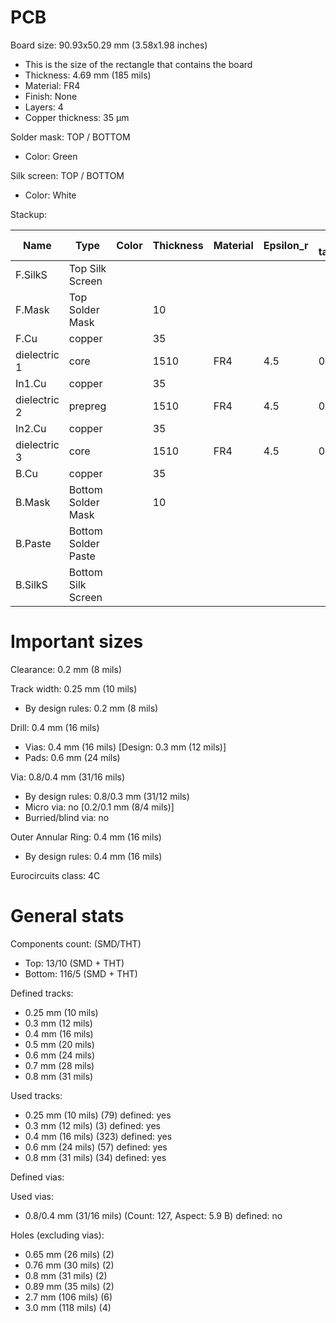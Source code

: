 # PCB

Board size: 90.93x50.29 mm (3.58x1.98 inches)

- This is the size of the rectangle that contains the board
- Thickness: 4.69 mm (185 mils)
- Material: FR4
- Finish: None
- Layers: 4
- Copper thickness: 35 µm

Solder mask: TOP / BOTTOM

- Color: Green

Silk screen: TOP / BOTTOM

- Color: White


Stackup:

| Name                 | Type                 | Color    | Thickness | Material        | Epsilon_r | Loss tangent |
|----------------------|----------------------|----------|-----------|-----------------|-----------|--------------|
| F.SilkS              | Top Silk Screen      |          |           |                 |           |              |
| F.Mask               | Top Solder Mask      |          |        10 |                 |           |              |
| F.Cu                 | copper               |          |        35 |                 |           |              |
| dielectric 1         | core                 |          |      1510 | FR4             |       4.5 |         0.02 |
| In1.Cu               | copper               |          |        35 |                 |           |              |
| dielectric 2         | prepreg              |          |      1510 | FR4             |       4.5 |         0.02 |
| In2.Cu               | copper               |          |        35 |                 |           |              |
| dielectric 3         | core                 |          |      1510 | FR4             |       4.5 |         0.02 |
| B.Cu                 | copper               |          |        35 |                 |           |              |
| B.Mask               | Bottom Solder Mask   |          |        10 |                 |           |              |
| B.Paste              | Bottom Solder Paste  |          |           |                 |           |              |
| B.SilkS              | Bottom Silk Screen   |          |           |                 |           |              |

# Important sizes

Clearance: 0.2 mm (8 mils)

Track width: 0.25 mm (10 mils)

- By design rules: 0.2 mm (8 mils)

Drill: 0.4 mm (16 mils)

- Vias: 0.4 mm (16 mils) [Design: 0.3 mm (12 mils)]
- Pads: 0.6 mm (24 mils)

Via: 0.8/0.4 mm (31/16 mils)

- By design rules: 0.8/0.3 mm (31/12 mils)
- Micro via: no [0.2/0.1 mm (8/4 mils)]
- Burried/blind via: no

Outer Annular Ring: 0.4 mm (16 mils)

- By design rules: 0.4 mm (16 mils)

Eurocircuits class: 4C


# General stats

Components count: (SMD/THT)

- Top: 13/10 (SMD + THT)
- Bottom: 116/5 (SMD + THT)

Defined tracks:

- 0.25 mm (10 mils)
- 0.3 mm (12 mils)
- 0.4 mm (16 mils)
- 0.5 mm (20 mils)
- 0.6 mm (24 mils)
- 0.7 mm (28 mils)
- 0.8 mm (31 mils)

Used tracks:

- 0.25 mm (10 mils) (79) defined: yes
- 0.3 mm (12 mils) (3) defined: yes
- 0.4 mm (16 mils) (323) defined: yes
- 0.6 mm (24 mils) (57) defined: yes
- 0.8 mm (31 mils) (34) defined: yes

Defined vias:


Used vias:

- 0.8/0.4 mm (31/16 mils) (Count: 127, Aspect: 5.9 B) defined: no

Holes (excluding vias):

- 0.65 mm (26 mils) (2)
- 0.76 mm (30 mils) (2)
- 0.8 mm (31 mils) (2)
- 0.89 mm (35 mils) (2)
- 2.7 mm (106 mils) (6)
- 3.0 mm (118 mils) (4)




